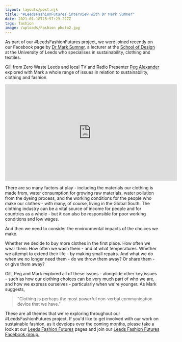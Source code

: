 ```yaml
---
layout: layouts/post.njk
title: "#LeedsFashionFutures interview with Dr Mark Sumner"
date: 2021-01-18T15:57:29.227Z
tags: fashion
image: /uploads/Fashion photo2.jpg
---
```

As part of our #LeedsFashionFutures project, we were joined recently on our Facebook page by [Dr Mark Sumner](https://ahc.leeds.ac.uk/design/staff/472/dr-mark-sumner), a lecturer at the [School of Design](https://ahc.leeds.ac.uk/design) at the University of Leeds who specialises in sustainability, clothing and textiles.

Gill from Zero Waste Leeds and local TV and Radio Presenter [Peg Alexander](https://www.pegalexander.com/) explored with Mark a whole range of issues in relation to sustainability, clothing and fashion.

<iframe width="560" height="315" src="https://www.youtube.com/embed/rQRBF7Idx0Q" frameborder="0" allow="accelerometer; autoplay; clipboard-write; encrypted-media; gyroscope; picture-in-picture" allowfullscreen></iframe>

There are so many factors at play - including the materials our clothing is made from, water consumption for growing raw materials, water pollution from the dyeing process, and the working conditions for the people who make our clothes - with many, of course, living in the Global South.  The clothing industry can be a vital source of income for people and for countries as a whole - but it can also be responsible for poor working conditions and low wages.

And then we need to consider the environmental impacts of the choices we make.  

Whether we decide to buy more clothes in the first place.  How often we wear them.  How often we wash them - and at what temperatures.  Whether we attempt to extend their life - by making small repairs.  And what we do when we no longer need them - do we throw them away?  Or share them - or give them away?

Gill, Peg and Mark explored all of these issues - alongside other key issues - such as how our clothing choices can be very much part of who we are, and how we express ourselves - particularly when we're younger.  As Mark suggests, 

> "Clothing is perhaps the most powerful non-verbal communication device that we have."

These are all themes that we're exploring throughout our #LeedsFashionFutures project. If you'd like to get involved with our work on sustainable fashion, as it develops over the coming months, please take a look at our [Leeds Fashion Futures](https://www.zerowasteleeds.org.uk/projects/leeds-fashion-futures/) pages and join our [Leeds Fashion Futures Facebook group.](https://www.facebook.com/groups/leedsfashionfutures)